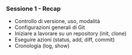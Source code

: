 ### Sessione 1 - Recap

- Controllo di versione, uso, modalità
- Configurazioni generali di Git
- Iniziare a lavorare su un repository (init, clone)
- Eseguire azioni (status, add, diff, commit)
- Cronologia (log, show)



<aside class="notes">
</aside>
